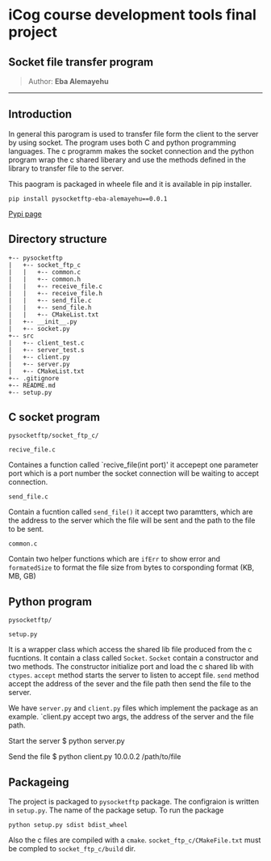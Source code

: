 # iCog course development tools final project
## Socket file transfer program
> Author: **Eba Alemayehu**
___
## Introduction 

In general this parogram is used to transfer file form the client to the server by using socket. The program uses both C and python programming languages. The c programm makes the socket connection and the python program wrap the c shared liberary and use the methods defined in the library to transfer file to the server. 

This paogram is packaged in wheele file and it is available in pip installer. 


    pip install pysocketftp-eba-alemayehu==0.0.1

[Pypi page](https://pypi.org/project/pysocketftp-eba-alemayehu/0.0.1/)
## Directory structure

    +-- pysocketftp
    |   +-- socket_ftp_c
    |   |   +-- common.c
    |   |   +-- common.h
    |   |   +-- receive_file.c
    |   |   +-- receive_file.h
    |   |   +-- send_file.c
    |   |   +-- send_file.h
    |   |   +-- CMakeList.txt
    |   +-- __init__.py
    |   +-- socket.py
    +-- src
    |   +-- client_test.c
    |   +-- server_test.s
    |   +-- client.py
    |   +-- server.py
    |   +-- CMakeList.txt
    +-- .gitignore
    +-- README.md
    +-- setup.py

## C socket program
`pysocketftp/socket_ftp_c/`

    recive_file.c

Containes a function called `recive_file(int port)' it accepept one parameter port which is a port number the socket connection will be waiting to accept connection. 

    send_file.c

Contain a fucntion called `send_file()` it accept two paramtters, which are the address to the server which the file will be sent and the path to the file to be sent. 
  
    common.c
Contain two helper functions which are `ifErr` to show error and `formatedSize` to format the file size from bytes to corsponding format (KB, MB, GB)

## Python program 
`pysocketftp/`

    setup.py

It is a wrapper class which access the shared lib file produced from the c fucntions. It contain a class called `Socket`.   `Socket` contain a constructor and two methods. The constructor initialize port and load the c shared lib with `ctypes`. `accept` method starts the server to listen to accept file. `send` method accept the address of the sever and the file path then send the file to the server. 

We have `server.py` and `client.py` files which implement the package as an example. `client.py accept two args, the address of the server and the  file path. 

Start the server
        $ python server.py

Send the file
        $ python client.py 10.0.0.2 /path/to/file  

## Packageing

The project is packaged to `pysocketftp` package. The configraion is written in `setup.py`. The name of the package setup. To run the package 

    python setup.py sdist bdist_wheel

Also the c files are compiled with a `cmake`. `socket_ftp_c/CMakeFile.txt` must be compled to `socket_ftp_c/build` dir. 